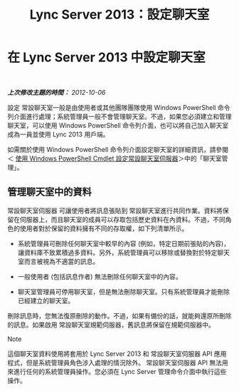 ﻿---
title: Lync Server 2013：設定聊天室
TOCTitle: 設定聊天室
ms:assetid: 8956bd2c-c863-4704-bc65-5c0d83556258
ms:mtpsurl: https://technet.microsoft.com/zh-tw/library/JJ205067(v=OCS.15)
ms:contentKeyID: 49291583
ms.date: 08/10/2015
mtps_version: v=OCS.15
ms.translationtype: HT
---

# 在 Lync Server 2013 中設定聊天室

 

_**上次修改主題的時間：** 2012-10-06_

設定 常設聊天室一般是由使用者或其他團隊團隊使用 Windows PowerShell 命令列介面進行處理；系統管理員一般不會管理聊天室。不過，如果您必須建立和管理聊天室，可以使用 Windows PowerShell 命令列介面，也可以將自己加入聊天室成為一員並使用 Lync 2013 用戶端。

如需關於使用 Windows PowerShell 命令列介面設定聊天室的詳細資訊，請參閱＜ [使用 Windows PowerShell Cmdlet 設定常設聊天室伺服器](configuring-persistent-chat-server-by-using-windows-powershell-cmdlets.md)＞中的「聊天室管理」。

## 管理聊天室中的資料

常設聊天室伺服器 可讓使用者將訊息張貼到 常設聊天室進行共同作業。資料將保留在伺服器上，而且聊天室的成員可以存取包括歷史資料在內資料。不過，不同角色的使用者對於保留的資料擁有不同的存取權，如下列清單所示。

  - 系統管理員可刪除任何聊天室中較早的內容 (例如，特定日期前張貼的內容)，讓資料庫不致累積過多資料。另外，系統管理員可以移除或替換對於特定聊天室而言被視為不適當的訊息。

  - 一般使用者 (包括訊息作者) 無法刪除任何聊天室中的內容。

  - 聊天室管理員可停用聊天室，但是無法刪除聊天室。只有系統管理員才能刪除已經建立的聊天室。

刪除訊息時，您無法復原刪除的動作。不過，如果有備份的話，就能夠還原所刪除的訊息。如果啟用 常設聊天室規範伺服器，舊訊息將保留在規範伺服器中。

> [!NOTE]  
> 這個聊天室資料使用將套用於 Lync Server 2013 和 常設聊天室伺服器 API 應用程式，但是系統管理員角色涉入處理的情況除外。 常設聊天室伺服器 API 無法用來進行任何的系統管理員操作。您必須在 Lync Server 管理命令介面中執行這些操作。


